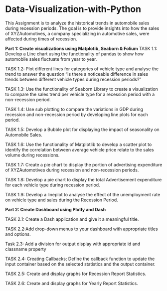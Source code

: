 # Data-Visualization-with-Python

This Assignment is to analyze the historical trends in automobile sales during recession periods. The goal is to provide insights into how the sales of XYZAutomotives, a company specializing in automotive sales, were affected during times of recession.

**Part 1: Create visualizations using Matplotib, Seaborn & Folium**
  TASK 1.1: Develop a Line chart using the functionality of pandas to show how automobile sales fluctuate from year to year.

  TASK 1.2: Plot different lines for categories of vehicle type and analyse the trend to answer the question “Is there a noticeable difference in sales trends between different vehicle types during recession periods?”

  TASK 1.3: Use the functionality of Seaborn Library to create a visualization to compare the sales trend per vehicle type for a recession period with a non-recession period.

  TASK 1.4: Use sub plotting to compare the variations in GDP during recession and non-recession period by developing line plots for each period.

  TASK 1.5: Develop a Bubble plot for displaying the impact of seasonality on Automobile Sales.

  TASK 1.6: Use the functionality of Matplotlib to develop a scatter plot to identify the correlation between average vehicle price relate to the sales volume during recessions.

  TASK 1.7: Create a pie chart to display the portion of advertising expenditure of XYZAutomotives during recession and non-recession periods.

  TASK 1.8: Develop a pie chart to display the total Advertisement expenditure for each vehicle type during recession period.

  TASK 1.9: Develop a lineplot to analyse the effect of the unemployment rate on vehicle type and sales during the Recession Period.
  
**Part 2: Create Dashboard using Plotly and Dash**

  TASK 2.1: Create a Dash application and give it a meaningful title.

  TASK 2.2:Add drop-down menus to your dashboard with appropriate titles and options.

  Task 2.3: Add a division for output display with appropriate id and classname property

  TASK 2.4: Creating Callbacks; Define the callback function to update the input container based on the selected statistics and the output container.

  TASK 2.5: Create and display graphs for Recession Report Statistics.

  TASK 2.6: Create and display graphs for Yearly Report Statistics.
